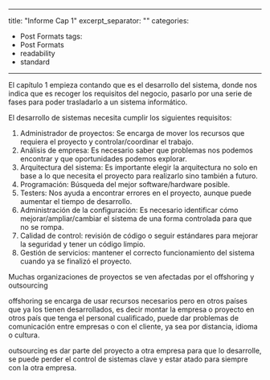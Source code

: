 
---
title: "Informe Cap 1"
excerpt_separator: "<!--more-->"
categories:
  - Post Formats
tags:
  - Post Formats
  - readability
  - standard
---

El capítulo 1 empieza contando que es el desarrollo del sistema, donde nos indica que es recoger los requisitos del negocio, pasarlo por una serie de fases para poder trasladarlo a un sistema informático.

El desarrollo de sistemas necesita cumplir los siguientes requisitos:
1. Administrador de proyectos: Se encarga de mover los recursos que requiera el proyecto y controlar/coordinar el trabajo.
2. Análisis de empresa: Es necesario saber que problemas nos podemos encontrar y que oportunidades podemos explorar.
3. Arquitectura del sistema: Es importante elegir la arquitectura no solo en base a lo que necesita el proyecto para realizarlo sino también a futuro.
4. Programación: Búsqueda del mejor software/hardware posible.
5. Testers: Nos ayuda a encontrar errores en el proyecto, aunque puede aumentar el tiempo de desarrollo.
6. Administración de la configuración: Es necesario identificar cómo mejorar/ampliar/cambiar el sistema de una forma controlada para que no se rompa.
7. Calidad de control: revisión de código o seguir estándares para mejorar la seguridad y tener un código limpio.
8. Gestión de servicios: mantener el correcto funcionamiento del sistema cuando ya se finalizó el proyecto.

Muchas organizaciones de proyectos se ven afectadas por el offshoring y outsourcing

offshoring se encarga de usar recursos necesarios pero en otros países que ya los tienen desarrollados, es decir montar la empresa o proyecto en otros país que tenga el personal cualificado, puede dar problemas de comunicación entre empresas o con el cliente, ya sea por distancia, idioma o cultura.

outsourcing es dar parte del proyecto a otra empresa para que lo desarrolle, se puede perder el control de sistemas clave y estar atado para siempre con la otra empresa.
